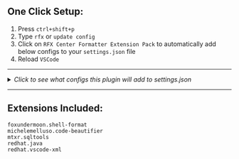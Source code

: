 ## One Click Setup:

1. Press `ctrl+shift+p`
2. Type `rfx` or `update config`
3. Click on `RFX Center Formatter Extension Pack` to automatically add below configs to your `settings.json` file
4. Reload `VSCode`

_____
<details>
<summary>
<i>Click to see what configs this plugin will add to settings.json</i>
</summary>

```json
{
    "[html]": {
        "editor.defaultFormatter": "vscode.html-language-features"
    },
    "[typescript]": {
        "editor.defaultFormatter": "vscode.typescript-language-features"
    },
    "[css]": {
        "editor.defaultFormatter": "michelemelluso.code-beautifier"
    },
    "[scss]": {
        "editor.defaultFormatter": "michelemelluso.code-beautifier"
    },
    "[javascript]": {
        "editor.defaultFormatter": "vscode.typescript-language-features"
    },
    "[json]": {
        "editor.defaultFormatter": "vscode.json-language-features"
    },
    "[jsonc]": {
        "editor.defaultFormatter": "vscode.json-language-features"
    },
    "[shellscript]": {
        "editor.defaultFormatter": "foxundermoon.shell-format"
    },
    "[xml]": {
        "editor.defaultFormatter": "redhat.vscode-xml"
    },
    "[java]": {
        "editor.defaultFormatter": "redhat.java",
        "editor.rulers": [ 200 ],
        "editor.wordWrap": "off"
    },
    "[sql]": {
        "editor.defaultFormatter": "mtxr.sqltools"
    }
}
```

</details>

_____
## Extensions Included:

    foxundermoon.shell-format
    michelemelluso.code-beautifier
    mtxr.sqltools
    redhat.java
    redhat.vscode-xml
